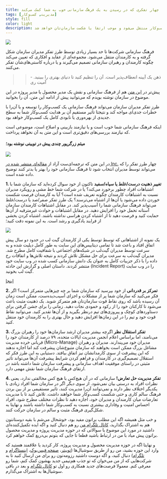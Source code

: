 ```yaml
---
title: چهار تفکری که در رسیدن به یک فرهگ سازمانی خوب به شما کمک می‌کند
tags: [مدیریت, کسب‌وکار]
style: fill
color: light
description: فرهنگ سازمانی نگاهی است که از سوی مدیران به کارمندان یک کسب‌وکار منتقل می‌شود و موجب ارتقا یا شکست سازمان‌تان خواهد شد
---
```

![](https://fa.ahmadi.pm/assets/imgpsts/culture-mindset.jpg)

فرهنگ سازمانی شرکت‌ها تا حد بسیار زیادی توسط طرز تفکر مدیران سازمان شکل گرفته و به کارمندان منتقل می‌شود. مجموعه‌ای از عقاید و افکاری که تعیین می‌کند چگونه کارمندان و رهبران سازمانی تصمیم می‌گیرند و یا درباره کاستی‌های‌شان تفکر می‌کنند.

>> ذهن یک آیینه انعطاف‌پذیر است. آن را تنظیم کنید تا دنیای بهتری را ببینید. - آمیت ری

پیش‌تر در [این متن](https://fa.ahmadi.pm/articles/org-culture-and-the-role-of-the-PM) هم از فرهنگ سازمانی و نقش یک مدیر محصول یا مدیر پروژه در این موضوع در سازمان نوشته بوپدم که می‌توانید پیش از ادامه این متن، آن را بخوانید. 

طرز تفکر مدیران سازمان می‌تواند فرهنگ سازمانی یک کسب‌وکار را توسعه و یا آن‌را با خطرات جدی‌ای مواجه کند و نتیجتا تاثیر مستقیم آن بر هدایت کسب‌وکار شما به سطح جدیدی از بهره‌وری یا نابودی کامل یک کسب‌وکار خواهد بود. 

اینکه فرهنگ سازمانی شما خوب است و یا نیازمند بازبینی و اصلاح است، موضوعی است که نیازمند بررسی‌های دقیق‌تری است و این متن به آن نخواهد پرداخت.

#### میثم زرگرپور چندی پیش در توییتی نوشته بود؛

![](https://fa.ahmadi.pm/assets/imgpsts/org-culture-zargarpoor.png)

 در این متن که ترجمه‌ای‌ست آزاد از [مقاله‌ای منتشر شده در Inc.](https://www.inc.com/peter-economy/4-powerful-mindsets-that-will-help-you-transform-company-culture-for-better.html) چهار طرز تفکر را که می‌تواند توسط مدیران انتخاب شود تا فرهنگ سازمانی خود را بهتر یا بدتر کنند توضیح داده شده است.

**1. تغییر ذهنیت درست/غلط یا سیاه/سفید**
تاکنون از خود سوال کرده‌اید که سازمان شما با اشتباهات افراد چطور برخورد می‌کند؟ یا در شرکت شما خط مشی و رویکرد مدیران نسبت به اشتباهات کارمندان چگونه تعریف شده است؟ آیا به کارمندان فرصت شکست خوردن داده می‌شود یا آن‌ها از اشتباه می‌ترسند؟ یک طرز تفکر صفر/صد یا درست/غلط می‌تواند فرهنگ سازمانی شما را آسیب‌پذیر کند. در مقابل اشتباهات کارمندان سازمان آستانه تحمل خود را افزایش دهید. در مقابل اشتباهات و حوادث غیرمترقبه از آن‌ها حمایت کنید و فرصت دهید تا از اشتباه کردن هراسی نداشته باشند. اشتباه کردن بخشی از فرایند یادگیری و رشد است. به این نمونه دقت کنید؛

![](https://fa.ahmadi.pm/assets/imgpsts/gitlab-fail.png)

یک نمونه از اشتباهاتی که توسط توسط یکی از کارمندان گیت‌ لب در حدود دو سال پیش اتفاق افتاد و باعث شد تا تمامی دیتابیس‌های این سایت به طور کامل دیلیت شده و به سرعت توسط مدیران گیت‌لب در شبکه‌های اجتماعی با شفافیت کامل مطرح شد. مدیران گیت‌لب به سرعت برای حل مشکل تلاش کردند و نتیجه تلاش‌ها و اتفاقات رخ داده را با ذکر جزییات کامل به عنوان یک دانش سازمانی کسب شده در وب سایت خود منتشر کردند. 
داستان اصلی و گزارش این حادثه (Incident Report) را در وب  سایت گیت لب بخونید. 

[اینجا](https://about.gitlab.com/blog/2017/02/01/gitlab-dot-com-database-incident/)

**2. تمرکز بر قدردانی**
از خود بپرسید که سازمان شما بر چه چیزهایی متمرکز است؟ اگر فکر می‌کنید که سازمان شما پر از مشکلات و اجزای آسیب‌دیده‌ست، ممکن است زمان آن رسیده باشد که روی نقاط قوت سازمان‌تان هم متمرکز شوید. یک ذهنیت مثبت باعث می‌شود تا کارکنان خود را از رکود و خمودی نجات دهید. زمانی را برای جشن گرفتن برای دستاوردهای کوچک و پیروزی‌های تیم درنظر بگیرید و از آن‌ها تقدیر کنید. می‌توانید نقاط قوت خود و تیم را در این زمان‌ها افزایش دهید و حال بهتری را به کارمندان خود منتقل کنید.

**3.  تفکر استقلال نظر**
اگرچه بیشتر مدیران ارشد سازمان‌ها خود را رهبران بزرگ می‌نامند، اما براساس اعلام انجمن مدیریت ایالات متحده، ۷۹ درصد از کارمندان خود را قربانی خرده مدیریت (Micro-Manage) مدیران خود می‌پندارند. مدیران و رهبران مشاغل بزرگ ممکن است بخواهند  که سازمان متبوع‌شان پیشرفت کند اما اجازه ندهند که این پیشرفت از سوی کارمدانشان نیز اتفاق بیافتد. دستیابی به این طرز فکر که استقلال تصمیم‌گیری در کارمندان و فراهم کردن شرایط پیشرفت آن‌ها می‌تواند تاثیر مثبتی در راستای موفقیت اهداف سازمانی و پیشرفت سازمان شما داشته باشد در ارتقای فرهنگ سازمان شما نقش مهمی دارد. 

**4. تفکر مدیریت حل تعارض!**
سازمانی که در آن هیچ‌کس با هیچ کس مخالفتی ندارد، یعنی نظرات افراد به درستی بیان نمی‌شود. از سوی دیگر اگر در سازمان شما افراد زیادی با یکدیگر اختلاف نظر دارند و نمی‌توانند آن‌را مدیریت کنند، تاثیر مستقیمی بر از بین بردن فرهنگ سالم کاری و حتی شکست کسب‌وکار شما خواهند داشت. 
تلاش کنید تا با مدیریت تعارضات میان کارمندان و مدیران خود، اجازه دهید تا نظرات مختلف مطرح شود، افراد احساس امنیت و وفاداری بیشتری نسبت به کسب‌وکار شما داشته باشند و نهایتا به شکل‌گیری فرهنگ مثبت و سالم در سازمان حرکت کنند.

و خب مثل همیشه اگه این مطلب براتون مفید بود، خوشحال می‌شم با بقیه دوستانتون هم به اشتراک بگذارید، [کانال تلگرام من](https://t.me/ahmadipm) رو هم دنبال کنید و اگه ایده تکمیل‌کننده‌ای داشتید در مورد این موضوع یا سوالاتی که در حوزه مدیریت پروژه و مدیریت محصول براتون پیش میاد با من در ارتباط باشید قطعا تا جایی که بتونم بی‌دریغ کمک خواهم کرد.

و نهایتا اگه در حوزه مدیریت محصول و مدیریت پروژه، کار کردید یا علاقمند هستید که وارد این حوزه بشید، من رو از طریق سوشیال‌ها ([توییتر](https://twitter.com/ahmadi_pm)، [صفحه فیس‌بوک](https://www.facebook.com/ahmadipm-336513290601728/)، [اینستاگرام](https://instagram.com/ahmadipm) و [تلگرام](https://t.me/ahmadipm)) دنبال کنید، و اگه دوست داشتید رزومه‌تون رو برای من ارسال کنید تا به شرکت‌هایی که از من می‌خوان که تو جذب هم‌تیمی جدید بهشون کمک کنم، شما رو معرفی کنم. معمولا فرصت‌های جدید همکاری رو اول تو [کانال تلگرام](https://t.me/ahmadipm) و بعد در باقی سوشیال‌ها به اشتراک می‌گذارم.